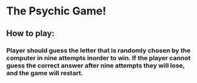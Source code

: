 # The Psychic Game!
## How to play:
### Player should guess the letter that is randomly chosen by the computer in nine attempts inorder to win. If the player cannot guess the correct answer after nine attempts they will lose, and the game will restart.